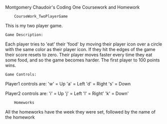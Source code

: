 Montgomery Chaudoir's Coding One Coursework and Homework    
        
        CourseWork_TwoPlayerGame
This is my two player game. 

    Game Description:
Each player tries to 'eat' their 'food' by moving their player icon over a circle with the same color as their player icon. If they hit the edges of the game their score resets to zero. Their player moves faster every time they eat some food, and so the game becomes harder. The first player to 100 points wins. 

    Game Controls:
Player1 controls are:
'w' = Up
'a' = Left
'd' = Right
's' = Down

Player2 controls are:
'i' = Up
'j' = Left
'l' = Right'
'k' = Down'

        Homeworks
All the homeworks have the week they were set, followed by the name of the homework
